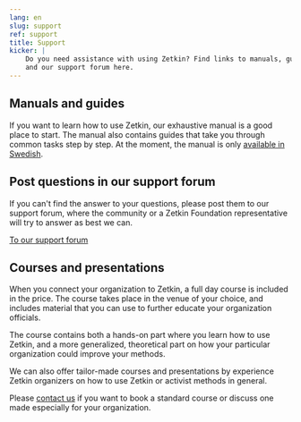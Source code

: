 ```yaml
---
lang: en
slug: support
ref: support
title: Support
kicker: |
    Do you need assistance with using Zetkin? Find links to manuals, guides
    and our support forum here.
---
```


## Manuals and guides
If you want to learn how to use Zetkin, our exhaustive manual is a good place
to start. The manual also contains guides that take you through common tasks
step by step. At the moment, the manual is only [available in Swedish](//manual.zetkin.org/sv).

## Post questions in our support forum
If you can't find the answer to your questions, please post them to our support
forum, where the community or a Zetkin Foundation representative will try to
answer as best we can.

[To our support forum](https://forum.zetkin.org)

## Courses and presentations
When you connect your organization to Zetkin, a full day course is included in
the price. The course takes place in the venue of your choice, and includes
material that you can use to further educate your organization officials.

The course contains both a hands-on part where you learn how to use Zetkin,
and a more generalized, theoretical part on how your particular organization
could improve your methods.

We can also offer tailor-made courses and presentations by experience Zetkin
organizers on how to use Zetkin or activist methods in general.

Please [contact us](/en/contact) if you want to book a standard course or
discuss one made especially for your organization.
